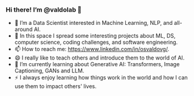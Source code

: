 ### Hi there! I’m @valdolab 👋

- 🔭 I’m a Data Scientist interested in Machine Learning, NLP, and all-around AI.
- 🤔 In this space I spread some interesting projects about ML, DS, computer science, coding challenges, and software engineering.
- 📫 How to reach me: https://www.linkedin.com/in/osvaldovg/.
- 😄 I really like to teach others and introduce them to the world of AI.
- 🌱 I’m currently learning about Generative AI: Transformers, Image Captioning, GANs and LLM.
- ⚡ I always enjoy learning how things work in the world and how I can use them to impact others' lives.

<!--
**valdolab/valdolab** is a ✨ _special_ ✨ repository because its `README.md` (this file) appears on your GitHub profile.

Here are some ideas to get you started:

- 🔭 I’m currently working on ...
- 🌱 I’m currently learning ...
- 👯 I’m looking to collaborate on ...
- 🤔 I’m looking for help with ...
- 💬 Ask me about ...
- 📫 How to reach me: ...
- 😄 Pronouns: ...
- ⚡ Fun fact: ...
-->
